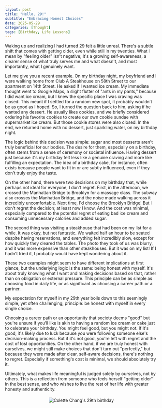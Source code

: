 ```yaml
---
layout: post
title: "Hello, 29!"
subtitle: "Embracing Honest Choices"
date: 2025-05-29
categories: [Thought]
tags: [Birthday, Life Lessons]
---
```


Waking up and realizing I had turned 29 felt a little unreal. There's a subtle shift that comes with getting older, even while still in my twenties. What I mean by "feeling older" isn't negative; it's a growing self-awareness, a clearer sense of what truly serves me and what doesn't, and most importantly, what I genuinely want.

Let me give you a recent example. On my birthday night, my boyfriend and I were walking home from Club A Steakhouse on 58th Street to our apartment on 14th Street. He asked if I wanted ice cream. My immediate thought went to Google Maps, a slight flutter of "ants in my pants," because I did want ice cream, but I knew the specific place I was craving was closed. This meant if I settled for a random new spot, it probably wouldn't be as good as I hoped. So, I turned the question back to him, asking if he wanted any dessert. He usually likes cookies, and we briefly considered ordering his favorite cookies to create our own cookie sundae with supermarket ice cream. But those cookie stores were also closed. In the end, we returned home with no dessert, just sparkling water, on my birthday night.

The logic behind this decision was simple: sugar and most desserts aren't truly beneficial for our bodies. The desire for them, especially on a birthday, often stems from a sense of ceremony or societal influence. Having dessert just because it's my birthday felt less like a genuine craving and more like fulfilling an expectation. The idea of a birthday cake, for instance, often exists because people want to fit in or are subtly influenced, even if they don't truly enjoy the taste.

On the other hand, there were two decisions on my birthday that, while perhaps not ideal for everyone, I don't regret. First, in the afternoon, we crossed the Manhattan Bridge to Brooklyn for a massage class. The subway also crosses the Manhattan Bridge, and the noise made walking across it incredibly uncomfortable. Next time, I'd choose the Brooklyn Bridge! But I don't regret the decision; at least now I know. And the cost was minimal, especially compared to the potential regret of eating bad ice cream and consuming unnecessary calories and added sugar.

The second thing was visiting a steakhouse that had been on my list for a while. It was okay, but not fantastic. We waited half an hour to be seated despite having reservations, and everything felt incredibly slow, except for how quickly they cleared the tables. The photo they took of us was blurry, and it was more expensive than other steakhouses. But it was on my list! If I hadn't tried it, I probably would have kept wondering about it.

These two examples might seem to have different implications at first glance, but the underlying logic is the same: being honest with myself. It's about truly knowing what I want and making decisions based on that, rather than on obligation or external pressure. This principle can be as simple as choosing food in daily life, or as significant as choosing a career path or a partner.

My expectation for myself in my 29th year boils down to this seemingly simple, yet often challenging, principle: be honest with myself in every single choice.

Choosing a career path or an opportunity that society deems "good" but you're unsure if you'll like is akin to having a random ice cream or cake just to celebrate your birthday. You might feel good, but you might not. If it's good, it's likely due to luck because you were following someone else's decision-making process. But if it's not good, you're left with regret and the cost of lost opportunities. On the other hand, if we are truly honest with ourselves, we might still make choices that don't turn out "perfectly," but because they were made after clear, self-aware decisions, there's nothing to regret. Especially if something's cost is minimal, we should absolutely try it.

Ultimately, what makes life meaningful is judged solely by ourselves, not by others. This is a reflection from someone who feels herself "getting older" in the best sense, and who wishes to live the rest of her life with greater honesty and authenticity. 

<div style="text-align: center; margin: 20px 0;">
  <img src="{{ site.baseurl }}/assets/blog-images/29thbirthday.JPG" alt="Colette Chang's 29th birthday" style="max-width: 100%; height: auto;">
</div>
